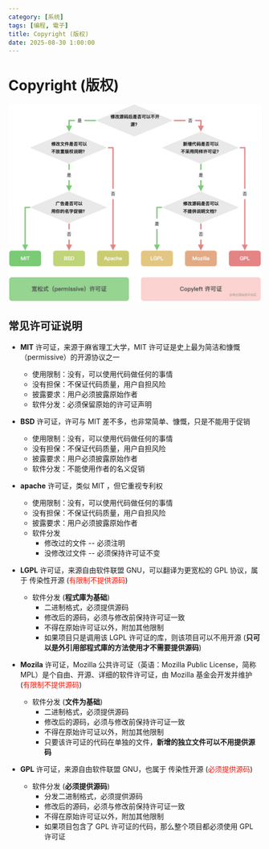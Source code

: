 ```yaml
---
category: [系统]
tags: [编程, 電子]
title: Copyright (版权)
date: 2025-08-30 1:00:00
---
```


<style>
  table {
    width: 100%
    }
  td {
    vertical-align: center;
    text-align: center;
  }
  td.left {
    vertical-align: center;
    text-align: left;
  }  
  table.inputT{
    margin: 10px;
    width: auto;
    margin-left: auto;
    margin-right: auto;
    border: none;
  }
  input{
    text-align: center;
    padding: 0px 10px;
  }
  iframe{
    width: 100%;
    display: block;
    border-style:none;
  }
</style>

# Copyright (版权)

![Alt X](../assets/img/misc/license.png)


## 常见许可证说明

 - **MIT** 许可证，来源于麻省理工大学，MIT 许可证是史上最为简洁和慷慨（permissive）的开源协议之一

    - 使用限制：没有，可以使用代码做任何的事情
    - 没有担保：不保证代码质量，用户自担风险
    - 披露要求：用户必须披露原始作者
    - 软件分发：必须保留原始的许可证声明


 - **BSD** 许可证，许可与 MIT 差不多，也非常简单、慷慨，只是不能用于促销

    - 使用限制：没有，可以使用代码做任何的事情
    - 没有担保：不保证代码质量，用户自担风险
    - 披露要求：用户必须披露原始作者
    - 软件分发：不能使用作者的名义促销


 - **apache** 许可证，类似 MIT ，但它重视专利权

    - 使用限制：没有，可以使用代码做任何的事情
    - 没有担保：不保证代码质量，用户自担风险
    - 披露要求：用户必须披露原始作者
    - 软件分发
       - 修改过的文件 -- 必须注明
       - 没修改过文件 -- 必须保持许可证不变


 - **LGPL** 许可证，来源自由软件联盟 GNU，可以翻译为更宽松的 GPL 协议，属于 传染性开源 (<font color="#FF1000">有限制不提供源码</font>)

    - 软件分发 (**程式庫为基础**)
       - 二进制格式，必须提供源码
       - 修改后的源码，必须与修改前保持许可证一致
       - 不得在原始许可证以外，附加其他限制
       - 如果项目只是调用该 LGPL 许可证的库，则该项目可以不用开源 (**只可以是外引用部程式庫的方法使用才不需要提供源码**)


 - **Mozila** 许可证，Mozilla 公共许可证（英语：Mozilla Public License，简称 MPL）是个自由、开源、详细的软件许可证，由 Mozilla 基金会开发并维护 (<font color="#FF1000">有限制不提供源码</font>)

    - 软件分发 (**文件为基础**)
        - 二进制格式，必须提供源码
        - 修改后的源码，必须与修改前保持许可证一致
        - 不得在原始许可证以外，附加其他限制
        - 只要该许可证的代码在单独的文件，**新增的独立文件可以不用提供源码**


 - **GPL** 许可证，来源自由软件联盟 GNU，也属于 传染性开源 (<font color="#FF1000">必须提供源码</font>)

    - 软件分发 (**必须提供源码**)
       - 分发二进制格式，必须提供源码
       - 修改后的源码，必须与修改前保持许可证一致
       - 不得在原始许可证以外，附加其他限制
       - 如果项目包含了 GPL 许可证的代码，那么整个项目都必须使用 GPL 许可证